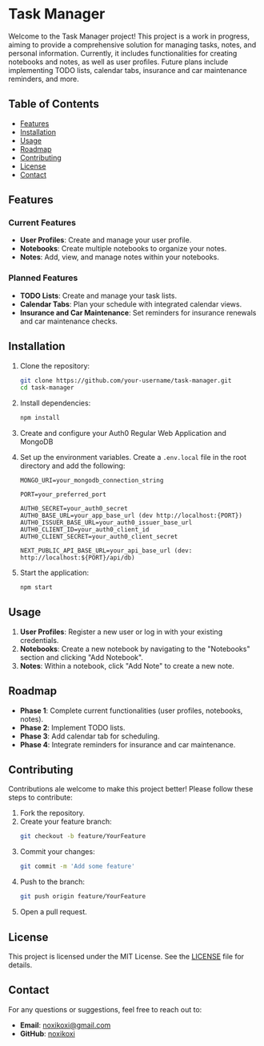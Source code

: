 # Task Manager

Welcome to the Task Manager project! This project is a work in progress, aiming to provide a comprehensive solution for managing tasks, notes, and personal information. Currently, it includes functionalities for creating notebooks and notes, as well as user profiles. Future plans include implementing TODO lists, calendar tabs, insurance and car maintenance reminders, and more.

## Table of Contents

- [Features](#features)
- [Installation](#installation)
- [Usage](#usage)
- [Roadmap](#roadmap)
- [Contributing](#contributing)
- [License](#license)
- [Contact](#contact)

## Features

### Current Features
- **User Profiles**: Create and manage your user profile.
- **Notebooks**: Create multiple notebooks to organize your notes.
- **Notes**: Add, view, and manage notes within your notebooks.

### Planned Features
- **TODO Lists**: Create and manage your task lists.
- **Calendar Tabs**: Plan your schedule with integrated calendar views.
- **Insurance and Car Maintenance**: Set reminders for insurance renewals and car maintenance checks.

## Installation

1. Clone the repository:
    ```sh
    git clone https://github.com/your-username/task-manager.git
    cd task-manager
    ```

2. Install dependencies:
    ```sh
    npm install
    ```
   
3. Create and configure your Auth0  Regular Web Application and MongoDB


4. Set up the environment variables. Create a `.env.local` file in the root directory and add the following:
    ```env
    MONGO_URI=your_mongodb_connection_string
   
    PORT=your_preferred_port
   
    AUTH0_SECRET=your_auth0_secret
    AUTH0_BASE_URL=your_app_base_url (dev http://localhost:{PORT})
    AUTH0_ISSUER_BASE_URL=your_auth0_issuer_base_url
    AUTH0_CLIENT_ID=your_auth0_client_id
    AUTH0_CLIENT_SECRET=your_auth0_client_secret
   
    NEXT_PUBLIC_API_BASE_URL=your_api_base_url (dev: http://localhost:${PORT}/api/db)
    ```

5. Start the application:
    ```sh
    npm start
    ```

## Usage

1. **User Profiles**: Register a new user or log in with your existing credentials.
2. **Notebooks**: Create a new notebook by navigating to the "Notebooks" section and clicking "Add Notebook".
3. **Notes**: Within a notebook, click "Add Note" to create a new note.

## Roadmap

- **Phase 1**: Complete current functionalities (user profiles, notebooks, notes).
- **Phase 2**: Implement TODO lists.
- **Phase 3**: Add calendar tab for scheduling.
- **Phase 4**: Integrate reminders for insurance and car maintenance.

## Contributing

Contributions ale welcome to make this project better! Please follow these steps to contribute:

1. Fork the repository.
2. Create your feature branch:
    ```sh
    git checkout -b feature/YourFeature
    ```
3. Commit your changes:
    ```sh
    git commit -m 'Add some feature'
    ```
4. Push to the branch:
    ```sh
    git push origin feature/YourFeature
    ```
5. Open a pull request.

## License

This project is licensed under the MIT License. See the [LICENSE](LICENSE) file for details.

## Contact

For any questions or suggestions, feel free to reach out to:
- **Email**: noxikoxi@gmail.com
- **GitHub**: [noxikoxi](https://github.com/noxikoxi)
